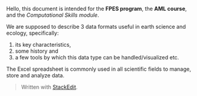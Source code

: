 ﻿Hello, this document is intended for the **FPES program**, the **AML course**, and the *Computational Skills module*.

We are supposed to describe 3 data formats useful in earth science and ecology, specifically:

 1. its key characteristics, 
 2. some history and 
 3. a few tools by which this data type can be handled/visualized etc.
 
 The Excel spreadsheet is commonly used in all scientific fields to manage, store and analyze data.

> Written with [StackEdit](https://stackedit.io/).
